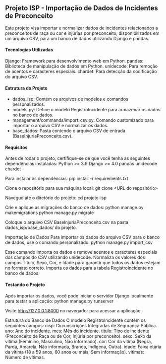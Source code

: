 
## Projeto ISP - Importação de Dados de Incidentes de Preconceito
Este projeto visa importar e normalizar dados de incidentes relacionados a preconceitos de raça ou cor e injúrias por preconceito, disponibilizados em um arquivo CSV, para um banco de dados utilizando Django e pandas.

#### Tecnologias Utilizadas
Django: Framework para desenvolvimento web em Python.
pandas: Biblioteca de manipulação de dados em Python.
unidecode: Para remoção de acentos e caracteres especiais.
chardet: Para detecção da codificação do arquivo CSV.

#### Estrutura do Projeto
- dados_isp: Contém os arquivos de modelos e comandos personalizados.
- models.py: Define o modelo RegistroIncidente para armazenar os dados no banco de dados.
- management/commands/import_csv.py: Comando customizado para importar o arquivo CSV e normalizar os dados.
- base_dados: Pasta contendo o arquivo CSV de entrada (BaseInjuriaPreconceito.csv).

#### Requisitos
Antes de rodar o projeto, certifique-se de que você tenha as seguintes dependências instaladas:
Python >= 3.9
Django >= 4.0
pandas
unidecode
chardet

Para instalar as dependências: 
pip install -r requirements.txt

Clone o repositório para sua máquina local:
git clone <URL do repositório>

Navegue até o diretório do projeto:
cd projeto-isp

Crie e aplique as migrações do banco de dados:
python manage.py makemigrations
python manage.py migrate

Coloque o arquivo CSV BaseInjuriaPreconceito.csv na pasta dados_isp/base_dados/ do projeto.

Importação de Dados
Para importar os dados do arquivo CSV para o banco de dados, use o comando personalizado:
python manage.py import_csv

Esse comando importa os dados e remove acentos e caracteres especiais dos campos do CSV utilizando unidecode.
Normaliza os valores dos campos Titulo, Sexo, Cor, e Idade para garantir que todos os dados estejam no formato correto.
Importa os dados para a tabela RegistroIncidente no banco de dados.

#### Testando o Projeto
Após importar os dados, você pode iniciar o servidor Django localmente para testar a aplicação:
python manage.py runserver

Visite http://127.0.0.1:8000 no navegador para acessar a aplicação.

Estrutura do Banco de Dados
O modelo RegistroIncidente contém os seguintes campos:
cisp: Circunscrições Integradas de Segurança Pública.
ano: Ano do incidente.
mes: Mês do incidente.
titulo: Tipo de incidente (Preconceito de Raça ou de Cor, Injúria por preconceito).
sexo: Sexo da vítima (Feminino, Masculino, Não informado).
cor: Cor da vítima (Negra, Parda, Amarela, Não informada, Branca, Indígena, Outra).
idade: Faixa etária da vítima (18 a 59 anos, 60 anos ou mais, Sem informação).
vitimas: Número de vítimas.

